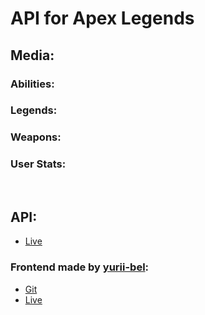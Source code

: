 # API for Apex Legends

## Media:


### Abilities: 
### Legends: 
### Weapons:
### User Stats: 




<br/>

## API:
- [Live](https://apex-buff-development.herokuapp.com)

### Frontend made by [yurii-bel](https://github.com/yurii-bel):
- [Git](https://github.com/mys1erious/apex-buff-frontend/tree/master)
- [Live](https://apex-buff.herokuapp.com/)
